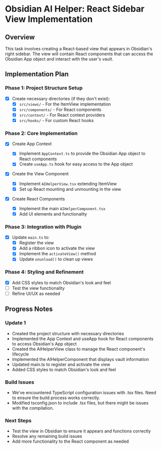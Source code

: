 # Obsidian AI Helper: React Sidebar View Implementation

## Overview

This task involves creating a React-based view that appears in Obsidian's right sidebar. The view will contain React components that can access the Obsidian App object and interact with the user's vault.

## Implementation Plan

### Phase 1: Project Structure Setup

-   [x] Create necessary directories (if they don't exist):
    -   [x] `src/views/` - For the ItemView implementation
    -   [x] `src/components/` - For React components
    -   [x] `src/context/` - For React context providers
    -   [x] `src/hooks/` - For custom React hooks

### Phase 2: Core Implementation

-   [x] Create App Context

    -   [x] Implement `AppContext.ts` to provide the Obsidian App object to React components
    -   [x] Create `useApp.ts` hook for easy access to the App object

-   [x] Create the View Component

    -   [x] Implement `AIHelperView.tsx` extending ItemView
    -   [x] Set up React mounting and unmounting in the view

-   [x] Create React Components
    -   [x] Implement the main `AIHelperComponent.tsx`
    -   [x] Add UI elements and functionality

### Phase 3: Integration with Plugin

-   [x] Update `main.ts` to:
    -   [x] Register the view
    -   [x] Add a ribbon icon to activate the view
    -   [x] Implement the `activateView()` method
    -   [x] Update `onunload()` to clean up views

### Phase 4: Styling and Refinement

-   [x] Add CSS styles to match Obsidian's look and feel
-   [ ] Test the view functionality
-   [ ] Refine UI/UX as needed

## Progress Notes

### Update 1

-   Created the project structure with necessary directories
-   Implemented the App Context and useApp hook for React components to access Obsidian's App object
-   Created the AIHelperView class to manage the React component's lifecycle
-   Implemented the AIHelperComponent that displays vault information
-   Updated main.ts to register and activate the view
-   Added CSS styles to match Obsidian's look and feel

### Build Issues

-   We've encountered TypeScript configuration issues with .tsx files. Need to ensure the build process works correctly.
-   Modified tsconfig.json to include .tsx files, but there might be issues with the compilation.

### Next Steps

-   Test the view in Obsidian to ensure it appears and functions correctly
-   Resolve any remaining build issues
-   Add more functionality to the React component as needed
